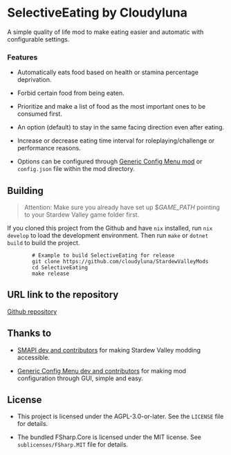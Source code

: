 # SelectiveEating by Cloudyluna

A simple quality of life mod to make eating easier and automatic with
configurable settings.

### Features

- Automatically eats food based on health or stamina percentage
  deprivation.

- Forbid certain food from being eaten.

- Prioritize and make a list of food as the most important ones to be
  consumed first.

- An option (default) to stay in the same facing direction even after
  eating.

- Increase or decrease eating time interval for roleplaying/challenge or
  performance reasons.

- Options can be configured through [Generic Config Menu
  mod](https://www.nexusmods.com/stardewvalley/mods/5098) or
  `config.json` file within the mod directory.

## Building

> Attention: Make sure you already have set up $*GAME_PATH* pointing to
> your Stardew Valley game folder first.

If you cloned this project from the Github and have `nix` installed, run
`nix develop` to load the development environment. Then run `make` or
`dotnet build` to build the project.

            # Example to build SelectiveEating for release
            git clone https://github.com/cloudyluna/StardewValleyMods
            cd SelectiveEating
            make release

## URL link to the repository

[Github
repository](https://github.com/cloudyluna/StardewValleyMods/tree/main/SelectiveEating)

## Thanks to

- [SMAPI dev and contributors](https://github.com/Pathoschild/SMAPI) for
  making Stardew Valley modding accessible.

- [Generic Config Menu dev and
  contributors](https://www.nexusmods.com/stardewvalley/mods/5098) for
  making mod configuration through GUI, simple and easy.

## License

- This project is licensed under the AGPL-3.0-or-later. See the
  `LICENSE` file for details.

- The bundled FSharp.Core is licensed under the MIT license. See
  `sublicenses/FSharp.MIT` file for details.
